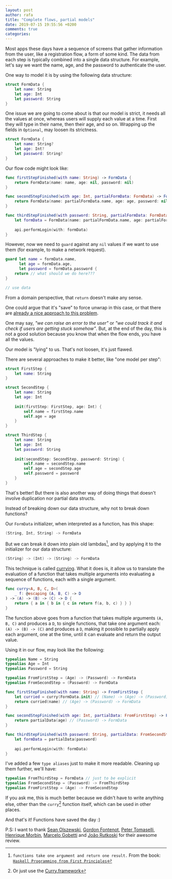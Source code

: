 ```yaml
---
layout: post
author: rafa
title: "Complete flows, partial models"
date: 2019-07-15 19:55:56 +0200
comments: true
categories: 
---
```


Most apps these days have a sequence of screens that gather information from the user, like a registration flow, a form of some kind. The data from each step is typically combined into a single data structure.
For example, let's say we want the name, age, and the password to authenticate the user.
<!--more-->
One way to model it is by using the following data structure:

```swift
struct FormData {
    let name: String
    let age: Int
    let password: String
}
```

One issue we are going to come about is that our model is strict, it needs all the values at once, whereas users will supply each value at a time. First they will type in their name, then their age, and so on.
Wrapping up the fields in `Optional`, may loosen its strictness.

```swift
struct FormData {
    let name: String?
    let age: Int?
    let password: String?
}
```

Our flow code might look like:

```swift
func firstStepFinished(with name: String) -> FormData {
    return FormData(name: name, age: nil, password: nil)
}

func secondStepFinished(with age: Int, partialFormData: FormData) -> FormData {
    return FormData(name: partialFormData.name, age: age, password: nil)
}

func thirdStepFinished(with password: String, partialFormData: FormData) {
    let formData = FormData(name: partialFormData.name, age: partialFormData.age, password: password)
    
    api.performLogin(with: formData)
}
```

However, now we need to `guard` against any `nil` values if we want to use them (for example, to make a network request).

```swift
guard let name = formData.name,
      let age = formData.age,
      let password = formData.password {
    return // what should we do here???
}

// use data
```

From a domain perspective, that `return` doesn't make any sense.

One could argue that it's "save" to force unwrap in this case, or that there are [already a nice approach to this problem](https://www.swiftbysundell.com/posts/handling-non-optional-optionals-in-swift).

One may say, _"we can raise an error to the user"_ or _"we could track it and check if users are getting stuck somehow"_. But, at the end of the day, this is not a good solution because you know that when the flow ends, you have all the values.

Our model is "lying" to us. That's not loosen, it's just flawed.

There are several approaches to make it better, like "one model per step":

```swift
struct FirstStep {
    let name: String
}

struct SecondStep {
    let name: String
    let age: Int
    
    init(firstStep: FirstStep, age: Int) {
        self.name = firstStep.name
        self.age = age
    }
}

struct ThirdStep {
    let name: String
    let age: Int
    let password: String
    
    init(secondStep: SecondStep, password: String) {
        self.name = secondStep.name
        self.age = secondStep.age
        self.password = password
    }
}
```

That's better! But there is also another way of doing things that doesn't involve duplication nor partial data structs.

Instead of breaking down our data structure, why not to break down functions?

Our `FormData` initializer, when interpreted as a function, has this shape:

```swift
(String, Int, String) -> FormData
```

But we can break it down into plain old lambdas[^1], and by applying it to the initializer for our data structure:

```swift
(String) -> (Int) -> (String) -> FormData
```

This technique is called [currying](https://www.pointfree.co/episodes/ep5-higher-order-functions#t42). What it does is, it allow us to translate the evaluation of a function that takes multiple arguments into evaluating a sequence of functions, each with a single argument.

```swift
func curry<A, B, C, D>(
    _ f: @escaping (A, B, C) -> D
) -> (A) -> (B) -> (C) -> D {
    return { a in { b in { c in return f(a, b, c) } } }
}
```

The function above goes from a function that takes multiple arguments `(A, B, C)` and produces a `D`, to single functions, that take one argument each: `(A) -> (B) -> (C)` and produces a `D`, making it possible to partially apply each argument, one at the time, until it can evaluate and return the output value.

Using it in our flow, may look like the following:

```swift
typealias Name = String
typealias Age = Int
typealias Password = String

typealias FromFirstStep = (Age) -> (Password) -> FormData
typealias FromSecondStep = (Password) -> FormData

func firstStepFinished(with name: String) -> FromFirstStep {
    let curried = curry(FormData.init) // (Name) -> (Age) -> (Password) -> FormData
    return curried(name) // (Age) -> (Password) -> FormData
}

func secondStepFinished(with age: Int, partialData: FromFirstStep) -> FromSecondStep {
    return partialData(age) // (Password) -> FormData
}

func thirdStepFinished(with password: String, partialData: FromSecondStep) {
    let formData = partialData(password)
    
    api.performLogin(with: formData)
}
```

I've added a few `type aliases` just to make it more readable.
Cleaning up them further, we'll have:

```swift
typealias FromThirdStep = FormData // just to be explicit
typealias FromSecondStep = (Password) -> FromThirdStep
typealias FromFirstStep = (Age) -> FromSecondStep
```

If you ask me, this is much better because we didn't have to write anything else, other than the `curry`[^2] function itself, which can be used in other places.

And that's it! Functions have saved the day :)

P.S: I want to thank [Sean Olszewski](https://twitter.com/__chefski__), [Gordon Fontenot](https://twitter.com/gfontenot), [Peter Tomaselli](https://github.com/peter-tomaselli), [Henrique Morbin](https://twitter.com/morbin_), [Marcelo Gobetti](https://twitter.com/mwgobetti) and [João Rutkoski](https://github.com/joaortk) for their awesome review.

[^1]: `functions take one argument and return one result.` From the book: [`Haskell Programming from First Principles`](http://haskellbook.com/)

[^2]: Or just use the [Curry.framework](https://github.com/thoughtbot/Curry)